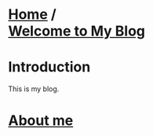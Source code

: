 [**Home**](http://bbxytl.github.io) /   
[**Welcome to My Blog**][_myblog2]
=================
# Introduction
This is my blog.
# [About me][_about_me]


[_myblog1]: https://github.com/bbxytl/bbxytl.github.com/blob/master/blog/README.md#home--githubblog
[_myblog2]: http://www.jianshu.com/users/3daf1e252909/timeline
[_about_me]: https://github.com/bbxytl/bbxytl.github.com/tree/master/blog/pages/pro/About_Me.md#about-me
